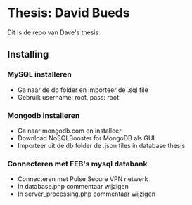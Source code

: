 # Thesis: David Bueds
Dit is de repo van Dave's thesis

## Installing

### MySQL installeren 
* Ga naar de db folder en importeer de .sql file
* Gebruik username: root, pass: root


### Mongodb installeren
* Ga naar mongodb.com en installeer
* Download NoSQLBooster for MongoDB als GUI
* Importeer uit de db folder de .json files in database thesis

### Connecteren met FEB's mysql databank
* Connecteren met Pulse Secure VPN netwerk
* In database.php commentaar wijzigen
* In server_processing.php commentaar wijzigen
